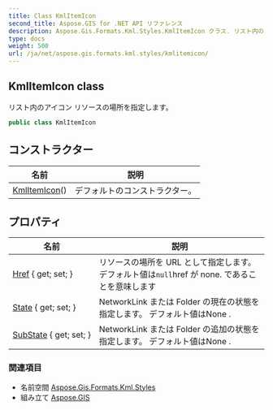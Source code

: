 ```yaml
---
title: Class KmlItemIcon
second_title: Aspose.GIS for .NET API リファレンス
description: Aspose.Gis.Formats.Kml.Styles.KmlItemIcon クラス. リスト内のアイコン リソースの場所を指定します
type: docs
weight: 500
url: /ja/net/aspose.gis.formats.kml.styles/kmlitemicon/
---
```

## KmlItemIcon class

リスト内のアイコン リソースの場所を指定します。

```csharp
public class KmlItemIcon
```

## コンストラクター

| 名前 | 説明 |
| --- | --- |
| [KmlItemIcon](kmlitemicon/)() | デフォルトのコンストラクター。 |

## プロパティ

| 名前 | 説明 |
| --- | --- |
| [Href](../../aspose.gis.formats.kml.styles/kmlitemicon/href/) { get; set; } | リソースの場所を URL として指定します。 デフォルト値は`null`href が none. であることを意味します |
| [State](../../aspose.gis.formats.kml.styles/kmlitemicon/state/) { get; set; } | NetworkLink または Folder の現在の状態を指定します。 デフォルト値はNone . |
| [SubState](../../aspose.gis.formats.kml.styles/kmlitemicon/substate/) { get; set; } | NetworkLink または Folder の追加の状態を指定します。 デフォルト値はNone . |

### 関連項目

* 名前空間 [Aspose.Gis.Formats.Kml.Styles](../../aspose.gis.formats.kml.styles/)
* 組み立て [Aspose.GIS](../../)


